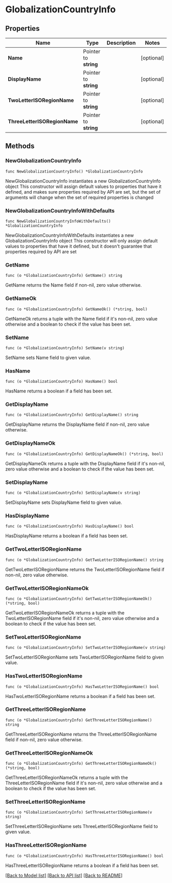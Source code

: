 # GlobalizationCountryInfo

## Properties

Name | Type | Description | Notes
------------ | ------------- | ------------- | -------------
**Name** | Pointer to **string** |  | [optional] 
**DisplayName** | Pointer to **string** |  | [optional] 
**TwoLetterISORegionName** | Pointer to **string** |  | [optional] 
**ThreeLetterISORegionName** | Pointer to **string** |  | [optional] 

## Methods

### NewGlobalizationCountryInfo

`func NewGlobalizationCountryInfo() *GlobalizationCountryInfo`

NewGlobalizationCountryInfo instantiates a new GlobalizationCountryInfo object
This constructor will assign default values to properties that have it defined,
and makes sure properties required by API are set, but the set of arguments
will change when the set of required properties is changed

### NewGlobalizationCountryInfoWithDefaults

`func NewGlobalizationCountryInfoWithDefaults() *GlobalizationCountryInfo`

NewGlobalizationCountryInfoWithDefaults instantiates a new GlobalizationCountryInfo object
This constructor will only assign default values to properties that have it defined,
but it doesn't guarantee that properties required by API are set

### GetName

`func (o *GlobalizationCountryInfo) GetName() string`

GetName returns the Name field if non-nil, zero value otherwise.

### GetNameOk

`func (o *GlobalizationCountryInfo) GetNameOk() (*string, bool)`

GetNameOk returns a tuple with the Name field if it's non-nil, zero value otherwise
and a boolean to check if the value has been set.

### SetName

`func (o *GlobalizationCountryInfo) SetName(v string)`

SetName sets Name field to given value.

### HasName

`func (o *GlobalizationCountryInfo) HasName() bool`

HasName returns a boolean if a field has been set.

### GetDisplayName

`func (o *GlobalizationCountryInfo) GetDisplayName() string`

GetDisplayName returns the DisplayName field if non-nil, zero value otherwise.

### GetDisplayNameOk

`func (o *GlobalizationCountryInfo) GetDisplayNameOk() (*string, bool)`

GetDisplayNameOk returns a tuple with the DisplayName field if it's non-nil, zero value otherwise
and a boolean to check if the value has been set.

### SetDisplayName

`func (o *GlobalizationCountryInfo) SetDisplayName(v string)`

SetDisplayName sets DisplayName field to given value.

### HasDisplayName

`func (o *GlobalizationCountryInfo) HasDisplayName() bool`

HasDisplayName returns a boolean if a field has been set.

### GetTwoLetterISORegionName

`func (o *GlobalizationCountryInfo) GetTwoLetterISORegionName() string`

GetTwoLetterISORegionName returns the TwoLetterISORegionName field if non-nil, zero value otherwise.

### GetTwoLetterISORegionNameOk

`func (o *GlobalizationCountryInfo) GetTwoLetterISORegionNameOk() (*string, bool)`

GetTwoLetterISORegionNameOk returns a tuple with the TwoLetterISORegionName field if it's non-nil, zero value otherwise
and a boolean to check if the value has been set.

### SetTwoLetterISORegionName

`func (o *GlobalizationCountryInfo) SetTwoLetterISORegionName(v string)`

SetTwoLetterISORegionName sets TwoLetterISORegionName field to given value.

### HasTwoLetterISORegionName

`func (o *GlobalizationCountryInfo) HasTwoLetterISORegionName() bool`

HasTwoLetterISORegionName returns a boolean if a field has been set.

### GetThreeLetterISORegionName

`func (o *GlobalizationCountryInfo) GetThreeLetterISORegionName() string`

GetThreeLetterISORegionName returns the ThreeLetterISORegionName field if non-nil, zero value otherwise.

### GetThreeLetterISORegionNameOk

`func (o *GlobalizationCountryInfo) GetThreeLetterISORegionNameOk() (*string, bool)`

GetThreeLetterISORegionNameOk returns a tuple with the ThreeLetterISORegionName field if it's non-nil, zero value otherwise
and a boolean to check if the value has been set.

### SetThreeLetterISORegionName

`func (o *GlobalizationCountryInfo) SetThreeLetterISORegionName(v string)`

SetThreeLetterISORegionName sets ThreeLetterISORegionName field to given value.

### HasThreeLetterISORegionName

`func (o *GlobalizationCountryInfo) HasThreeLetterISORegionName() bool`

HasThreeLetterISORegionName returns a boolean if a field has been set.


[[Back to Model list]](../README.md#documentation-for-models) [[Back to API list]](../README.md#documentation-for-api-endpoints) [[Back to README]](../README.md)


